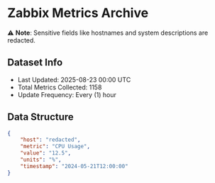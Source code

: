 # Zabbix Metrics Archive

⚠️ **Note**: Sensitive fields like hostnames and system descriptions are redacted.

## Dataset Info
- Last Updated: 2025-08-23 00:00 UTC
- Total Metrics Collected: 1158
- Update Frequency: Every (1) hour

## Data Structure
```json
{
    "host": "redacted",
    "metric": "CPU Usage",
    "value": "12.5",
    "units": "%",
    "timestamp": "2024-05-21T12:00:00"
}
```
